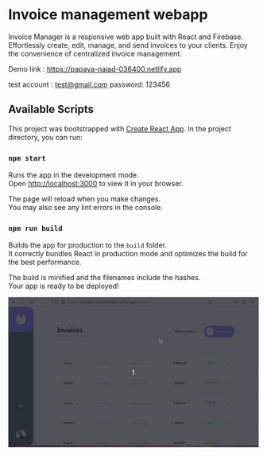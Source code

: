 # Invoice management webapp

Invoice Manager is a responsive web app built with React and Firebase. Effortlessly create, edit, manage, and send invoices to your clients. Enjoy the convenience of centralized invoice management.

Demo link : https://papaya-naiad-036400.netlify.app

test account : test@gmail.com
password: 123456

## Available Scripts

This project was bootstrapped with [Create React App](https://github.com/facebook/create-react-app).
In the project directory, you can run:

### `npm start`

Runs the app in the development mode.\
Open [http://localhost:3000](http://localhost:3000) to view it in your browser.

The page will reload when you make changes.\
You may also see any lint errors in the console.

### `npm run build`

Builds the app for production to the `build` folder.\
It correctly bundles React in production mode and optimizes the build for the best performance.

The build is minified and the filenames include the hashes.\
Your app is ready to be deployed!

![Tux, the Linux mascot](demo.gif)
